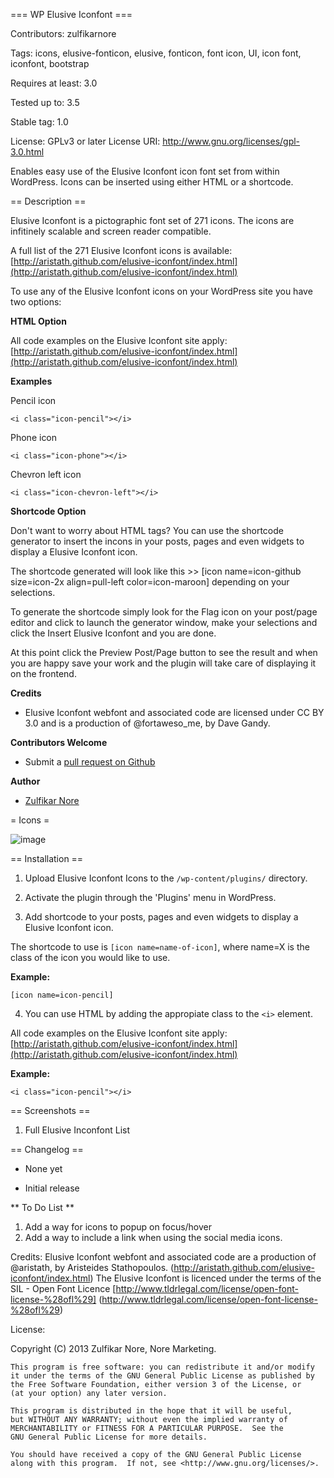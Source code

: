 === WP Elusive Iconfont ===

Contributors: zulfikarnore

Tags: icons, elusive-fonticon, elusive, fonticon, font icon, UI, icon font, iconfont, bootstrap

Requires at least: 3.0

Tested up to: 3.5

Stable tag: 1.0

License: GPLv3 or later
License URI: http://www.gnu.org/licenses/gpl-3.0.html


Enables easy use of the Elusive Iconfont icon font set from within WordPress.  Icons can be inserted using either HTML or a shortcode.

== Description ==

Elusive Iconfont is a pictographic font set of 271 icons.  The icons are infitinely scalable and screen reader compatible.

A full list of the 271 Elusive Iconfont icons is available: [http://aristath.github.com/elusive-iconfont/index.html](http://aristath.github.com/elusive-iconfont/index.html)


To use any of the Elusive Iconfont icons on your WordPress site you have two options:

__HTML Option__

All code examples on the Elusive Iconfont site apply: [http://aristath.github.com/elusive-iconfont/index.html](http://aristath.github.com/elusive-iconfont/index.html)

**Examples**

Pencil icon

`<i class="icon-pencil"></i>`

Phone icon

`<i class="icon-phone"></i>`

Chevron left icon

`<i class="icon-chevron-left"></i>`

__Shortcode Option__

Don't want to worry about HTML tags?  You can use the shortcode generator to insert the incons in your posts, pages and even widgets to display a Elusive Iconfont icon.

The shortcode generated will look like this >> [icon name=icon-github size=icon-2x align=pull-left color=icon-maroon] depending on your selections.

To generate the shortcode simply look for the Flag icon on your post/page editor and click to launch the generator window, make your selections and click the Insert Elusive Iconfont and you are done.

At this point click the Preview Post/Page button to see the result and when you are happy save your work and the plugin will take care of displaying it on the frontend.

__Credits__

 * Elusive Iconfont webfont and associated code are licensed under CC BY 3.0 and is a production of @fortaweso_me, by Dave Gandy.

__Contributors Welcome__

*   Submit a [pull request on Github](https://github.com/zulfnore/wpelusiveiconfont-plugin)

__Author__

*   [Zulfikar Nore](http://wpstrapcode.com)

= Icons =

![image]()

== Installation ==

1. Upload Elusive Iconfont Icons to the `/wp-content/plugins/` directory.

2. Activate the plugin through the 'Plugins' menu in WordPress.

3. Add shortcode to your posts, pages and even widgets to display a Elusive Iconfont icon.

The shortcode to use is `[icon name=name-of-icon]`, where name=X is the class of the icon you would like to use.

**Example:**

`[icon name=icon-pencil]`


4. You can use HTML by adding the appropiate class to the `<i>` element.

All code examples on the Elusive Iconfont site apply: [http://aristath.github.com/elusive-iconfont/index.html](http://aristath.github.com/elusive-iconfont/index.html)

**Example:**

`<i class="icon-pencil"></i>`


== Screenshots ==

1.  Full Elusive Inconfont List



== Changelog ==

* None yet

* Initial release

** To Do List **
1. Add a way for icons to popup on focus/hover
2. Add a way to include a link when using the social media icons.

Credits:
    Elusive Iconfont webfont and associated code are a production of @aristath, by Aristeides Stathopoulos. (http://aristath.github.com/elusive-iconfont/index.html)
    The Elusive Iconfont is licenced under the terms of the SIL - Open Font Licence [http://www.tldrlegal.com/license/open-font-license-%28ofl%29] (http://www.tldrlegal.com/license/open-font-license-%28ofl%29)

License:

  Copyright (C) 2013  Zulfikar Nore, Nore Marketing.

    This program is free software: you can redistribute it and/or modify
    it under the terms of the GNU General Public License as published by
    the Free Software Foundation, either version 3 of the License, or
    (at your option) any later version.

    This program is distributed in the hope that it will be useful,
    but WITHOUT ANY WARRANTY; without even the implied warranty of
    MERCHANTABILITY or FITNESS FOR A PARTICULAR PURPOSE.  See the
    GNU General Public License for more details.

    You should have received a copy of the GNU General Public License
    along with this program.  If not, see <http://www.gnu.org/licenses/>.
